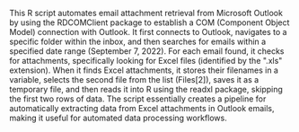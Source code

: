 This R script automates email attachment retrieval from Microsoft Outlook by using the RDCOMClient package to establish a COM (Component Object Model) connection with Outlook. It first connects to Outlook, navigates to a specific folder within the inbox, and then searches for emails within a specified date range (September 7, 2022). For each email found, it checks for attachments, specifically looking for Excel files (identified by the ".xls" extension). When it finds Excel attachments, it stores their filenames in a variable, selects the second file from the list (Files[2]), saves it as a temporary file, and then reads it into R using the readxl package, skipping the first two rows of data. The script essentially creates a pipeline for automatically extracting data from Excel attachments in Outlook emails, making it useful for automated data processing workflows.
